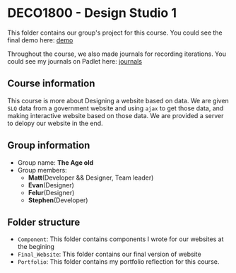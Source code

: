 # DECO1800 - Design Studio 1

This folder contains our group's project for this course. You could see the final demo here: [demo](https://u1e.interaction.courses/)

Throughout the course, we also made journals for recording iterations. You could see my journals on Padlet here: [journals](https://deco1800-2018.padlet.org/s4462351/f58gidg4w14b)

## Course information

This course is more about Designing a website based on data. We are given `SLQ` data from a government website and using `ajax` to get those data, and making interactive website based on those data. We are provided a server to delopy our website in the end.

## Group information

- Group name: **The Age old**
- Group members: 
    - **Matt**(Developer && Designer, Team leader)
    - **Evan**(Designer)
    - **Felur**(Designer)
    - **Stephen**(Developer)

## Folder structure

- `Component`: This folder contains components I wrote for our websites at the begining
- `Final_Website`: This folder contains our final version of website
- `Portfolio`: This folder contains my portfolio reflection for this course.